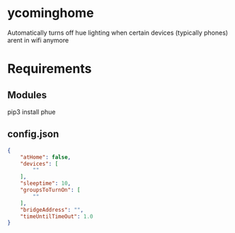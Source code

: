 # ycominghome
Automatically turns off hue lighting when certain devices (typically phones) arent in wifi anymore

# Requirements
## Modules
pip3 install phue

## config.json
```json
{
    "atHome": false,
    "devices": [
        ""
    ],
    "sleeptime": 10,
    "groupsToTurnOn": [
        ""
    ],
    "bridgeAddress": "",
    "timeUntilTimeOut": 1.0
}
```
